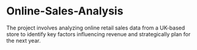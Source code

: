 # Online-Sales-Analysis
The project involves analyzing online retail sales data from a UK-based store to identify key factors influencing revenue and strategically plan for the next year. 

